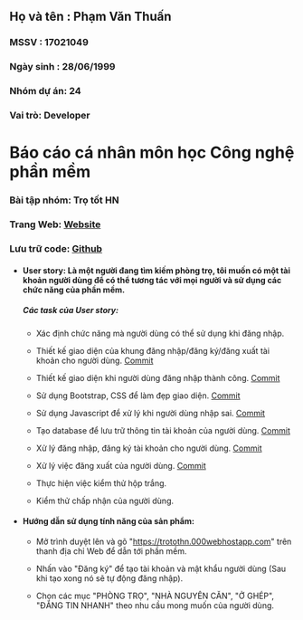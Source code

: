 
## Họ và tên : Phạm Văn Thuấn

### MSSV : 17021049

### Ngày sinh : 28/06/1999

### Nhóm dự án: 24

### Vai trò: Developer

# Báo cáo cá nhân môn học Công nghệ phần mềm


### Bài tập nhóm: Trọ tốt HN

### Trang Web: [Website](https://trotothn.000webhostapp.com/)

### Lưu trữ code: [Github](https://github.com/thangnmuet2017/TroTotHN)

- #### User story: Là một người đang tìm kiếm phòng trọ, tôi muốn có một tài khoản người dùng để có thể tương tác với mọi người và sử dụng các   chức năng của phần mềm.

   ##### Các task của User story: 
    
    + Xác định chức năng mà người dùng có thể sử dụng khi đăng nhập.

    + Thiết kế giao diện của khung đăng nhập/đăng ký/đăng xuất tài khoản cho người dùng. [Commit](https://github.com/thangnmuet2017/TroTotHN/commit/950cd94a308cb3a3162023ff40aee4b1b7ceceac)

    + Thiết kế giao diện khi người dùng đăng nhập thành công. [Commit](https://github.com/thangnmuet2017/TroTotHN/commit/950cd94a308cb3a3162023ff40aee4b1b7ceceac)

    + Sử dụng Bootstrap, CSS để làm đẹp giao diện. [Commit](https://github.com/thangnmuet2017/TroTotHN/commit/950cd94a308cb3a3162023ff40aee4b1b7ceceac)

    + Sử dụng Javascript để xử lý khi người dùng nhập sai. [Commit](https://github.com/thangnmuet2017/TroTotHN/commit/b38cf3943f004d0675e619702b7e0512332c6de6)

    + Tạo database để lưu trữ thông tin tài khoản của người dùng. [Commit](https://github.com/thangnmuet2017/TroTotHN/commit/63f9c24830ed0c76f02979be1f7776e1365cd138)

    + Xử lý đăng nhập, đăng ký tài khoản cho người dùng. [Commit](https://github.com/thangnmuet2017/TroTotHN/commit/178fa8349dfbb8024a57fb5e93d5e68f2bda85f5)

    + Xử lý việc đăng xuất của người dùng. [Commit](https://github.com/thangnmuet2017/TroTotHN/commit/178fa8349dfbb8024a57fb5e93d5e68f2bda85f5)

    + Thực hiện việc kiểm thử hộp trắng.

    +  Kiểm thử chấp nhận của người dùng.
    
- #### Hướng dẫn sử dụng tính năng của sản phẩm: 
    
    + Mở trình duyệt lên và gõ "https://trotothn.000webhostapp.com" trên thanh địa chỉ Web để dẫn tới phần mềm.
    
    + Nhấn vào "Đăng ký" để tạo tài khoản và mật khẩu người dùng (Sau khi tạo xong nó sẽ tự động đăng nhập).
    
    + Chọn các mục "PHÒNG TRỌ", "NHÀ NGUYÊN CĂN", "Ở GHÉP", "ĐĂNG TIN NHANH" theo nhu cầu mong muốn của người dùng.
    
    
    
    
    
    
    
  
